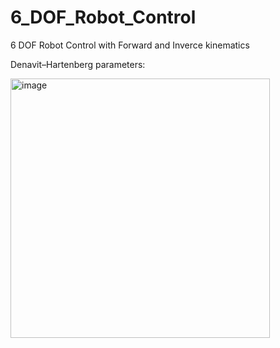 # 6_DOF_Robot_Control
6 DOF Robot Control with Forward and Inverce kinematics

Denavit–Hartenberg parameters: 

<img width="415" alt="image" src="https://github.com/meldew/6_DOF_Robot_Control/assets/47281451/c0efe56c-7bf4-4371-8701-d23a7e800c27">
